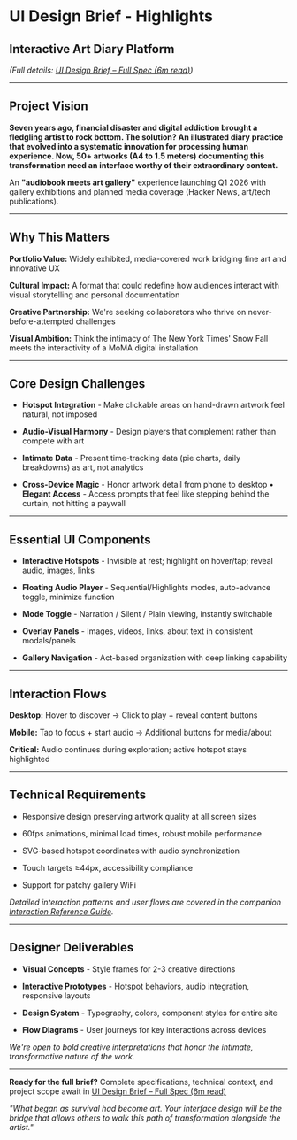 # UI Design Brief - Highlights

## Interactive Art Diary Platform

_(Full details: [UI Design Brief – Full Spec (6m read)](ui-design-brief-full-6m-read.md))_

---

## Project Vision

**Seven years ago, financial disaster and digital addiction brought a fledgling artist to rock bottom. The solution? An illustrated diary practice that evolved into a systematic innovation for processing human experience. Now, 50+ artworks (A4 to 1.5 meters) documenting this transformation need an interface worthy of their extraordinary content.**

An **"audiobook meets art gallery"** experience launching Q1 2026 with gallery exhibitions and planned media coverage (Hacker News, art/tech publications).

---

## Why This Matters

**Portfolio Value:** Widely exhibited, media-covered work bridging fine art and innovative UX  

**Cultural Impact:** A format that could redefine how audiences interact with visual storytelling and personal documentation  

**Creative Partnership:** We're seeking collaborators who thrive on never-before-attempted challenges  

**Visual Ambition:** Think the intimacy of The New York Times' Snow Fall meets the interactivity of a MoMA digital installation

---

## Core Design Challenges

-  **Hotspot Integration** - Make clickable areas on hand-drawn artwork feel natural, not imposed 

-  **Audio-Visual Harmony** - Design players that complement rather than compete with art 

-  **Intimate Data** - Present time-tracking data (pie charts, daily breakdowns) as art, not analytics 

- **Cross-Device Magic** - Honor artwork detail from phone to desktop • **Elegant Access** - Access prompts that feel like stepping behind the curtain, not hitting a paywall

---

## Essential UI Components

- **Interactive Hotspots** - Invisible at rest; highlight on hover/tap; reveal audio, images, links 

- **Floating Audio Player** - Sequential/Highlights modes, auto-advance toggle, minimize function 

- **Mode Toggle** - Narration / Silent / Plain viewing, instantly switchable  

- **Overlay Panels** - Images, videos, links, about text in consistent modals/panels 

- **Gallery Navigation** - Act-based organization with deep linking capability

---

## Interaction Flows

**Desktop:** Hover to discover → Click to play + reveal content buttons  

**Mobile:** Tap to focus + start audio → Additional buttons for media/about  

**Critical:** Audio continues during exploration; active hotspot stays highlighted

---

## Technical Requirements

-  Responsive design preserving artwork quality at all screen sizes 

- 60fps animations, minimal load times, robust mobile performance

- SVG-based hotspot coordinates with audio synchronization 

- Touch targets ≥44px, accessibility compliance 

- Support for patchy gallery WiFi


*Detailed interaction patterns and user flows are covered in the companion [Interaction Reference Guide](x-interaction-reference-guide-3m-read.md).*


---

## Designer Deliverables

- **Visual Concepts** - Style frames for 2-3 creative directions 

- **Interactive Prototypes** - Hotspot behaviors, audio integration, responsive layouts

- **Design System** - Typography, colors, component styles for entire site 

- **Flow Diagrams** - User journeys for key interactions across devices

_We're open to bold creative interpretations that honor the intimate, transformative nature of the work._

---

**Ready for the full brief?** Complete specifications, technical context, and project scope await in [UI Design Brief – Full Spec (6m read)](ui-design-brief-full-6m-read.md) 

_"What began as survival had become art. Your interface design will be the bridge that allows others to walk this path of transformation alongside the artist."_